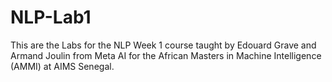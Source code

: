 # NLP-Lab1
This are the  Labs for the NLP Week 1 course taught by Edouard Grave and Armand Joulin from Meta AI for the  African Masters in Machine Intelligence (AMMI) at AIMS Senegal.
